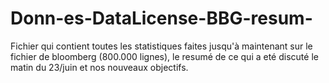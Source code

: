 # Donn-es-DataLicense-BBG-resum-
Fichier qui contient toutes les statistiques faites jusqu'à maintenant sur le fichier de bloomberg (800.000 lignes), le resumé de ce qui a eté discuté le matin du 23/juin et nos nouveaux objectifs. 
